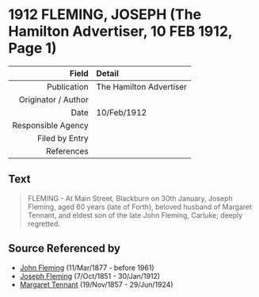 ﻿---
layout: page
permalink: /sources/s36696584
---

# 1912 FLEMING, JOSEPH (The Hamilton Advertiser, 10 FEB 1912, Page 1)

Field | Detail
---:|:---
Publication | The Hamilton Advertiser
Originator / Author | 
Date | 10/Feb/1912
Responsible Agency | 
Filed by Entry | 
References | 

## Text

> FLEMING - At Main Street, Blackburn on 30th January, Joseph Fleming, aged 60 years (late of Forth), beloved husband of Margaret Tennant, and eldest son of the late John Fleming, Carluke; deeply regretted.
>

## Source Referenced by

* [John Fleming](../people/@49475976@-john-fleming-b1877-3-11-d1961.md) (11/Mar/1877 - before 1961)
* [Joseph Fleming](../people/@57117702@-joseph-fleming-b1851-10-7-d1912-1-30.md) (7/Oct/1851 - 30/Jan/1912)
* [Margaret Tennant](../people/@14002910@-margaret-tennant-b1857-11-19-d1924-6-29.md) (19/Nov/1857 - 29/Jun/1924)
